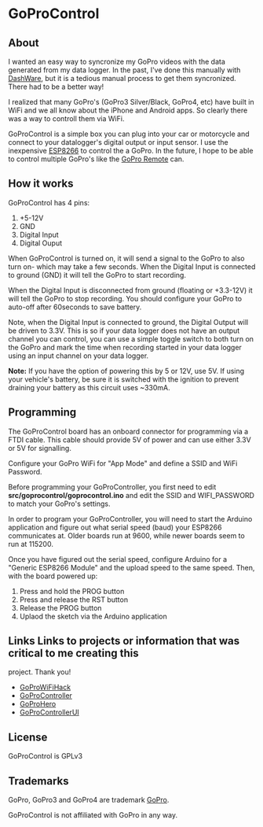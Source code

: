 # GoProControl

## About

I wanted an easy way to syncronize my GoPro videos with the data generated from
my data logger.  In the past, I've done this manually with
[DashWare](http://www.dashware.net), but it is a tedious manual process to get
them syncronized.  There had to be a better way!

I realized that many GoPro's (GoPro3 Silver/Black, GoPro4, etc) have built in
WiFi and we all know about the iPhone and Android apps.  So clearly there was a
way to controll them via WiFi.

GoProControl is a simple box you can plug into your car or motorcycle and
connect to your datalogger's digital output or input sensor.  I use the
inexpensive [ESP8266](http://www.esp8266.com/) to control the a GoPro.  In the
future, I hope to be able to control multiple GoPro's like the [GoPro
Remote](http://shop.gopro.com/accessories/smart-remote/ARMTE-002.html) can.

## How it works

GoProControl has 4 pins:

 1. +5-12V
 2. GND
 3. Digital Input 
 4. Digital Ouput
 
When GoProControl is turned on, it will send a signal to the GoPro to also turn
on- which may take a few seconds.  When the Digital Input is connected to
ground (GND) it will tell the GoPro to start recording. 

When the Digital Input is disconnected from ground (floating or +3.3-12V) it
will tell the GoPro to stop recording.  You should configure your GoPro to
auto-off after 60seconds to save battery.

Note, when the Digital Input is connected to ground, the Digital Output will be
driven to 3.3V.  This is so if your data logger does not have an output channel
you can control, you can use a simple toggle switch to both turn on the GoPro
and mark the time when recording started in your data logger using an input
channel on your data logger.

**Note:** If you have the option of powering this by 5 or 12V, use 5V.  If
using your vehicle's battery, be sure it is switched with the ignition to
prevent draining your battery as this circuit uses ~330mA.

## Programming

The GoProControl board has an onboard connector for programming via a FTDI
cable.  This cable should provide 5V of power and can use either 3.3V or 
5V for signalling.

Configure your GoPro WiFi for "App Mode" and define a SSID and WiFi Password.

Before programming your GoProController, you first need to edit 
**src/goprocontrol/goprocontrol.ino** and edit the SSID and WIFI_PASSWORD
to match your GoPro's settings.

In order to program your GoProController, you will need to start the Arduino
application and figure out what serial speed (baud) your ESP8266 communicates
at.  Older boards run at 9600, while newer boards seem to run at 115200.  

Once you have figured out the serial speed, configure Arduino for a 
"Generic ESP8266 Module" and the upload speed to the same speed.  Then, 
with the board powered up:

 1. Press and hold the PROG button
 2. Press and release the RST button
 3. Release the PROG button
 4. Uplaod the sketch via the Arduino application

## Links Links to projects or information that was critical to me creating this
project.  Thank you!

 * [GoProWiFiHack](https://github.com/KonradIT/goprowifihack)
 * [GoProController](https://github.com/joshvillbrandt/GoProController)
 * [GoProHero](https://github.com/joshvillbrandt/goprohero)
 * [GoProControllerUI](https://github.com/joshvillbrandt/GoProControllerUI)

## License

GoProControl is GPLv3

## Trademarks

GoPro, GoPro3 and GoPro4 are trademark [GoPro](http://www.gopro.com).

GoProControl is not affiliated with GoPro in any way.
